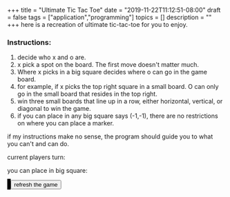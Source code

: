 +++
title = "Ultimate Tic Tac Toe"
date = "2019-11-22T11:12:51-08:00"
draft = false
tags = ["application","programming"]
topics = []
description = ""
+++
here is a recreation of ultimate tic-tac-toe for you to enjoy. 

### Instructions: ###
1. decide who x and o are.
2. x pick a spot on the board. The first move doesn't matter much.
3. Where x picks in a big square decides where o can go in the game board.
4. for example, if x picks the top right square in a small board. O can only go in the small board that resides in the top right.</li>
5. win three small boards that line up in a row, either horizontal, vertical, or diagonal to win the game.
6. if you can place in any big square says (-1,-1),  there are no restrictions on where you can place a marker.  

if my instructions make no sense, the program should guide you to what you can't and can do. 

<!--more--> 

<div id="application">
    <p>current players turn: <span id="player"></span></p>
    <p>you can place in big square: <span id="place"></span></p>
    <canvas id="gameBoard" width="500" height="500" style="border: 4px black solid"></canvas>
    <button id="updateGameData">refresh the game</button>
    <script src="/js/ultimate-tic-tac-toe.js"></script>
</div>
